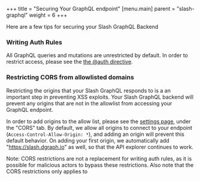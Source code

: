 +++
title = "Securing Your GraphQL endpoint"
[menu.main]
    parent = "slash-graphql"
    weight = 6
+++

Here are a few tips for securing your Slash GraphQL Backend

### Writing Auth Rules

All GraphQL queries and mutations are unrestricted by default. In order to restrict access, please see the [the @auth directive](https://dgraph.io/docs/graphql/authorization/directive/).

### Restricting CORS from allowlisted domains

Restricting the origins that your Slash GraphQL responds to is a an important step in preventing XSS exploits. Your Slash GraphQL backend will prevent any origins that are not in the allowlist from accessing your GraphQL endpoint.

In order to add origins to the allow list, please see the [settings page](https://slash.dgraph.io/_/settings), under the "CORS" tab. By default, we allow all origins to connect to your endpoint (`Access-Control-Allow-Origin: *`), and adding an origin will prevent this default behavior. On adding your first origin, we automatically add "https://slash.dgraph.io"  as well, so that the API explorer continues to work.

Note: CORS restrictions are not a replacement for writing auth rules, as it is possible for malicious actors to bypass these restrictions. Also note that the CORS restrictions only applies to
